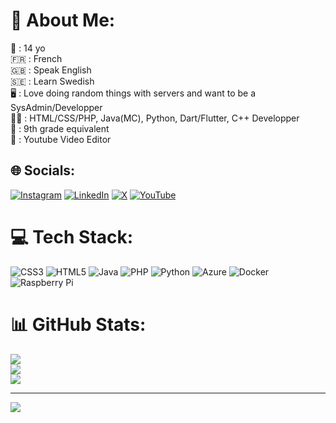 # 💫 About Me:
🧓 : 14 yo<br>🇫🇷 : French<br>🇬🇧 : Speak English<br>🇸🇪 : Learn Swedish<br>🖥️ : Love doing random things with servers and want to be a SysAdmin/Developper<br>👨‍💻 : HTML/CSS/PHP, Java(MC), Python, Dart/Flutter, C++ Developper<br>💼 : 9th grade equivalent<br>🎥 : Youtube Video Editor 


## 🌐 Socials:
[![Instagram](https://img.shields.io/badge/Instagram-%23E4405F.svg?logo=Instagram&logoColor=white)](https://instagram.com/anatole_cpl) [![LinkedIn](https://img.shields.io/badge/LinkedIn-%230077B5.svg?logo=linkedin&logoColor=white)](https://linkedin.com/in/anatole-capelle-76601a254) [![X](https://img.shields.io/badge/X-black.svg?logo=X&logoColor=white)](https://x.com/anatole_yt) [![YouTube](https://img.shields.io/badge/YouTube-%23FF0000.svg?logo=YouTube&logoColor=white)](https://youtube.com/@Anatolee01) 

# 💻 Tech Stack:
![CSS3](https://img.shields.io/badge/css3-%231572B6.svg?style=for-the-badge&logo=css3&logoColor=white) ![HTML5](https://img.shields.io/badge/html5-%23E34F26.svg?style=for-the-badge&logo=html5&logoColor=white) ![Java](https://img.shields.io/badge/java-%23ED8B00.svg?style=for-the-badge&logo=openjdk&logoColor=white) ![PHP](https://img.shields.io/badge/php-%23777BB4.svg?style=for-the-badge&logo=php&logoColor=white) ![Python](https://img.shields.io/badge/python-3670A0?style=for-the-badge&logo=python&logoColor=ffdd54) ![Azure](https://img.shields.io/badge/azure-%230072C6.svg?style=for-the-badge&logo=microsoftazure&logoColor=white) ![Docker](https://img.shields.io/badge/docker-%230db7ed.svg?style=for-the-badge&logo=docker&logoColor=white) ![Raspberry Pi](https://img.shields.io/badge/-RaspberryPi-C51A4A?style=for-the-badge&logo=Raspberry-Pi)

# 📊 GitHub Stats:
![](https://github-readme-stats.vercel.app/api?username=Anatoleee&theme=radical&hide_border=false&include_all_commits=false&count_private=false)<br/>
![](https://github-readme-streak-stats.herokuapp.com/?user=Anatoleee&theme=radical&hide_border=false)<br/>
![](https://github-readme-stats.vercel.app/api/top-langs/?username=Anatoleee&theme=radical&hide_border=false&include_all_commits=false&count_private=false&layout=compact)

---
[![](https://visitcount.itsvg.in/api?id=Anatoleee&icon=0&color=0)](https://visitcount.itsvg.in)

<!-- Proudly created with GPRM ( https://gprm.itsvg.in ) -->

